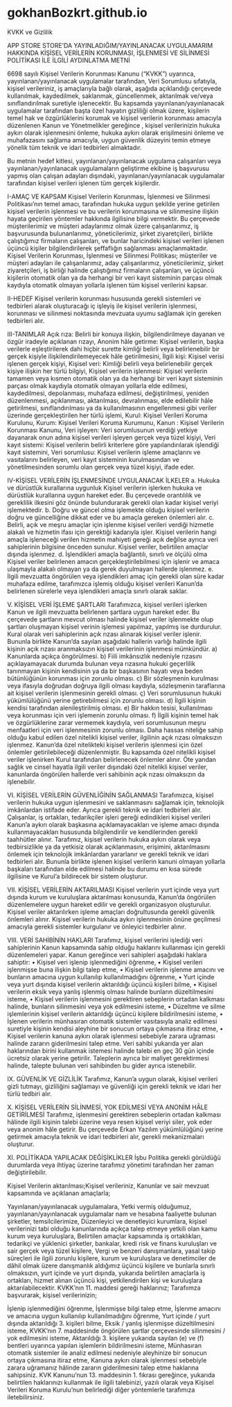 # gokhanBozkrt.github.io

KVKK ve Gizlilik


APP STORE STORE’DA YAYINLADIĞIM/YAYINLANACAK UYGULAMARIM HAKKINDA KİŞİSEL VERİLERİN KORUNMASI, İŞLENMESİ VE SİLİNMESİ POLİTİKASI İLE
İLGİLİ AYDINLATMA METNİ

6698 sayılı Kişisel Verilerin Korunması Kanunu (“KVKK”) uyarınca, yayınlanan/yayınlanacak uygulamalar tarafından, Veri Sorumlusu sıfatıyla, kişisel verileriniz, iş amaçlarıyla bağlı olarak, aşağıda açıklandığı çerçevede kullanılmak, kaydedilmek, saklanmak, güncellenmek, aktarılmak ve/veya sınıflandırılmak suretiyle işlenecektir.  Bu kapsamda yayınlanan/yayınlanacak uygulamalar tarafından başta özel hayatın gizliliği olmak üzere, kişilerin temel hak ve özgürlüklerini korumak ve kişisel verilerin korunması amacıyla düzenlenen Kanun ve Yönetmelikler gereğince , kişisel verilerinizin hukuka aykırı olarak işlenmesini önleme, hukuka aykırı olarak erişilmesini önleme ve muhafazasını sağlama amacıyla, uygun güvenlik düzeyini temin etmeye yönelik tüm teknik ve idari tedbirleri almaktadır.

Bu metnin hedef kitlesi, yayınlanan/yayınlanacak uygulama çalışanları veya yayınlanan/yayınlanacak uygulamaların geliştirme ekibine iş başvurusu yapmış olan çalışan adayları dışındaki, yayınlanan/yayınlanacak uygulamalar tarafından kişisel verileri işlenen tüm gerçek kişilerdir.


I-AMAÇ VE KAPSAM
Kişisel Verilerin Korunması, İşlenmesi ve Silinmesi Politikası’nın temel amacı, tarafından
hukuka uygun şekilde yerine getirilen kişisel verilerin işlenmesi ve bu verilerin korunmasına ve silinmesine ilişkin hayata geçirilen yöntemler hakkında ilgilisine bilgi vermektir. Bu çerçevede müşterilerimiz ve müşteri adaylarımız olmak üzere çalışanlarımız, iş başvurusunda bulunanlarımız, yöneticilerimiz, şirket ziyaretçileri, birlikte çalıştığımız firmaların çalışanları, ve bunlar haricindeki kişisel verileri işlenen üçüncü kişiler bilgilendirilerek şeffaflığın sağlanması amaçlanmaktadır.
Kişisel Verilerin Korunması, İşlenmesi ve Silinmesi Politikası; müşteriler ve müşteri adayları ile çalışanlarımız, aday çalışanlarımız, yöneticilerimiz, şirket ziyaretçileri, iş birliği halinde çalıştığımız firmaların çalışanları, ve üçüncü kişilerin otomatik olan ya da herhangi bir veri kayıt sisteminin parçası olmak kaydıyla otomatik olmayan yollarla işlenen tüm kişisel verilerini kapsar.


II-HEDEF
Kişisel verilerin korunması hususunda gerekli sistemleri ve tedbirleri alarak oluşturacağı
iç işleyiş ile kişisel verilerin işlenmesi, korunması ve silinmesi noktasında mevzuata uyumu
sağlamak için gereken tedbirleri alır.


III-TANIMLAR
Açık rıza: Belirli bir konuya ilişkin, bilgilendirilmeye dayanan ve özgür iradeyle açıklanan rızayı, Anonim hâle getirme: Kişisel verilerin, başka verilerle eşleştirilerek dahi hiçbir surette kimliği belirli veya belirlenebilir bir gerçek kişiyle ilişkilendirilemeyecek hâle getirilmesini, İlgili kişi: Kişisel verisi işlenen gerçek kişiyi, Kişisel veri: Kimliği belirli veya belirlenebilir gerçek kişiye ilişkin her türlü bilgiyi, Kişisel verilerin işlenmesi: Kişisel verilerin tamamen veya kısmen otomatik olan ya da herhangi bir veri kayıt sisteminin parçası olmak kaydıyla otomatik olmayan yollarla elde edilmesi, kaydedilmesi, depolanması, muhafaza edilmesi, değiştirilmesi, yeniden düzenlenmesi, açıklanması, aktarılması, devralınması, elde edilebilir hâle getirilmesi, sınıflandırılması ya da kullanılmasının engellenmesi gibi veriler üzerinde gerçekleştirilen her türlü işlemi,
Kurul: Kişisel Verileri Koruma Kurulunu,
Kurum: Kişisel Verileri Koruma Kurumunu,
Kanun : Kişisel Verilerin Korunması Kanunu,
Veri işleyen: Veri sorumlusunun verdiği yetkiye dayanarak onun adına kişisel verileri işleyen
gerçek veya tüzel kişiyi, Veri kayıt sistemi: Kişisel verilerin belirli kriterlere göre yapılandırılarak işlendiği kayıt sistemini,
Veri sorumlusu: Kişisel verilerin işleme amaçlarını ve vasıtalarını belirleyen, veri kayıt sisteminin kurulmasından ve yönetilmesinden sorumlu olan gerçek veya tüzel kişiyi,
ifade eder.


IV-KİŞİSEL VERİLERİN İŞLENMESİNDE UYGULANACAK İLKELER
a. Hukuka ve dürüstlük kurallarına uygunluk
Kişisel verilerin işlerken hukuka ve dürüstlük kurallarına uygun hareket eder. Bu
çerçevede orantılılık ve gereklilik ilkesini göz önünde bulundurarak gerekli olan kadar kişisel veriyi işlemektedir.
b. Doğru ve güncel olma işlemekte olduğu kişisel verilerin doğru ve güncelliğine dikkat eder ve bu amaçla gereken önlemleri alır.
c. Belirli, açık ve meşru amaçlar için işlenme
kişisel verileri verdiği hizmetle alakalı ve hizmetin ifası için gerektiği kadarıyla işler.
Kişisel verilerin hangi amaçla işleneceği verilen hizmetin mahiyeti gereği açık değilse ayrıca veri sahiplerinin bilgisine önceden sunulur. Kişisel veriler, belirtilen amaçlar dışında işlenmez.
d. İşlendikleri amaçla bağlantılı, sınırlı ve ölçülü olma
Kişisel veriler belirlenen amacın gerçekleştirilebilmesi için işlenir ve amaca ulaşmayla alakalı olmayan ya da gerek duyulmayan hallerde işlenmez.
e. İlgili mevzuatta öngörülen veya işlendikleri amaç için gerekli olan süre kadar muhafaza
edilme, tarafımızca işlemiş olduğu kişisel verileri Kanun’da belirlenen sürelerle veya işlendikleri amaçla sınırlı olarak saklar.


V. KİŞİSEL VERİ İŞLEME ŞARTLARI
Tarafımızca, kişisel verileri işlerken Kanun ve ilgili mevzuatta belirlenen şartlara uygun hareket eder.
Bu çerçevede şartların mevcut olması halinde kişisel veriler işlenmekte olup şartları oluşmayan kişisel verinin işlemesi yapılmaz, yapılmış ise durdurulur. Kural olarak veri sahiplerinin açık rızası alınarak kişisel veriler işlenir. Bununla birlikte Kanun’da sayılan aşağıdaki hallerin varlığı halinde ilgili kişinin açık rızası aranmaksızın kişisel verilerinin işlenmesi mümkündür.
a) Kanunlarda açıkça öngörülmesi.
b) Fiili imkânsızlık nedeniyle rızasını açıklayamayacak durumda bulunan veya rızasına hukuki geçerlilik tanınmayan kişinin kendisinin ya da bir başkasının hayatı veya beden bütünlüğünün korunması için zorunlu olması.
c) Bir sözleşmenin kurulması veya ifasıyla doğrudan doğruya ilgili olması kaydıyla, sözleşmenin taraflarına ait kişisel verilerin işlenmesinin gerekli olması.
ç) Veri sorumlusunun hukuki yükümlülüğünü yerine getirebilmesi için zorunlu olması.
d) İlgili kişinin kendisi tarafından alenileştirilmiş olması.
e) Bir hakkın tesisi, kullanılması veya korunması için veri işlemenin zorunlu olması.
f) İlgili kişinin temel hak ve özgürlüklerine zarar vermemek kaydıyla, veri sorumlusunun meşru menfaatleri için veri işlenmesinin zorunlu olması.
Daha hassas niteliğe sahip olduğu kabul edilen özel nitelikli kişisel veriler, ilgilinin açık rızası olmaksızın işlenmez.
Kanun’da özel nitelikteki kişisel verilerin işlenmesi için özel önlemler getirilebileceği
düzenlenmiştir. Bu kapsamda özel nitelikli kişisel veriler işlenirken Kurul tarafından belirlenecek önlemler alınır. Öte yandan sağlık ve cinsel hayatla ilgili veriler dışındaki özel nitelikli kişisel veriler, kanunlarda öngörülen hallerde veri sahibinin açık rızası olmaksızın da işlenebilir.


VI. KİŞİSEL VERİLERİN GÜVENLİĞİNİN SAĞLANMASI
Tarafımızca, kişisel verilerin hukuka uygun işlenmesini ve saklanmasını sağlamak için, teknolojik imkânlardan istifade eder. Ayrıca gerekli teknik ve idari tedbirleri alır.
Çalışanlar, iş ortakları, tedarikçiler işleri gereği edindikleri kişisel verileri Kanun’a aykırı olarak başkasına açıklamayacakları ve işleme amacı dışında kullanmayacakları hususunda bilgilendirilir ve kendilerinden gerekli taahhütler alınır.
Tarafımız, kişisel verilerin hukuka aykırı olarak veya tedbirsizlikle ya da yetkisiz olarak
açıklanmasını, erişimini, aktarılmasını önlemek için teknolojik imkânlardan yararlanır ve gerekli teknik ve idari tedbirleri alır. Bununla birlikte işlenen kişisel verilerin kanuni olmayan yollarla başkaları tarafından elde edilmesi halinde bu durumu en kısa sürede ilgilisine ve Kurul’a bildirecek bir sistem oluşturur.


VII. KİŞİSEL VERİLERİN AKTARILMASI
Kişisel verilerin yurt içinde veya yurt dışında kurum ve kuruluşlara aktarılması konusunda,
Kanun’da öngörülen düzenlemelere uygun hareket edilir ve gerekli organizasyon oluşturulur. Kişisel veriler aktarılırken işleme amaçları doğrultusunda gerekli güvenlik önlemleri alınır. Kişisel verilerin hukuka aykırı işlenmesinin önüne geçilmesi amacıyla gerekli sistemler kurgulanır ve önleyici tedbirler alınır.


VIII. VERİ SAHİBİNİN HAKLARI
Tarafımız, kişisel verilerini işlediği veri sahiplerinin Kanun kapsamında sahip olduğu haklarını kullanması için gerekli düzenlemeleri yapar. Kanun gereğince veri sahipleri aşağıdaki haklara sahiptir:
• Kişisel veri işlenip işlenmediğini öğrenme,
• Kişisel verileri işlenmişse buna ilişkin bilgi talep etme,
• Kişisel verilerin işlenme amacını ve bunların amacına uygun kullanılıp kullanılmadığını
öğrenme,
• Yurt içinde veya yurt dışında kişisel verilerin aktarıldığı üçüncü kişileri bilme,
• Kişisel verilerin eksik veya yanlış işlenmiş olması halinde bunların düzeltilmesini isteme,
• Kişisel verilerin işlenmesini gerektiren sebeplerin ortadan kalkması halinde, bunların
silinmesini veya yok edilmesini isteme,
• Düzeltme ve silme işlemlerinin kişisel verilerin aktarıldığı üçüncü kişilere bildirilmesini
isteme,
• İşlenen verilerin münhasıran otomatik sistemler vasıtasıyla analiz edilmesi suretiyle
kişinin kendisi aleyhine bir sonucun ortaya çıkmasına itiraz etme,
• Kişisel verilerin kanuna aykırı olarak işlenmesi sebebiyle zarara uğraması halinde zararın
giderilmesini talep etme.
Veri sahibi yukarıda yer alan haklarından birini kullanmak istemesi halinde talebi en geç 30 gün içinde ücretsiz olarak yerine getirilir. Taleplerin ayrıca bir maliyet gerektirmesi halinde, talepte bulunan veri sahibinden bu gider ayrıca istenebilir.

IX. GÜVENLİK VE GİZLİLİK
Tarafımız, Kanun’a uygun olarak, kişisel verileri gizli tutmayı, gizliliğini sağlamayı ve güvenliği için gerekli teknik ve idari her türlü tedbiri alır.

X. KİŞİSEL VERİLERİN SİLİNMESİ, YOK EDİLMESİ VEYA ANONİM HÂLE GETİRİLMESİ
Tarafımız, işlenmesini gerektiren sebeplerin ortadan kalkması hâlinde ilgili kişinin talebi üzerine veya resen kişisel veriyi siler, yok eder veya anonim hâle getirir. Bu çerçevede Erkan Yazılım yükümlülüğünü yerine getirmek amacıyla teknik ve idari tedbirleri alır, gerekli mekanizmaları oluşturur.


XI. POLİTİKADA YAPILACAK DEĞİŞİKLİKLER
İşbu Politika gerekli görüldüğü durumlarda veya ihtiyaç üzerine tarafımız yönetimi tarafından her zaman değiştirilebilir.

Kişisel Verilerin aktarılması;Kişisel verileriniz, Kanunlar ve sair mevzuat kapsamında ve açıklanan amaçlarla;

Yayınlanan/yayınlanacak uygulamalara,
Yetki vermiş olduğumuz, yayınlanan/yayınlanacak uygulamalar nam ve hesabına faaliyette bulunan şirketler, temsilcilerimize,
Düzenleyici ve denetleyici kurumlara, kişisel verilerinizi tabi olduğu kanunlarında açıkça talep etmeye yetkili olan kamu kurum veya kuruluşlara,
Belirtilen amaçlar kapsamında iş ortaklıkları, tedarikçi ve yüklenici şirketler, bankalar, kredi risk ve finans kuruluşları ve sair gerçek veya tüzel kişilere,
Vergi ve benzeri danışmanlara, yasal takip süreçleri ile ilgili zorunlu kişilere, kurum ve kuruluşlara ve denetimciler de dâhil olmak üzere danışmanlık aldığımız üçüncü kişilere ve bunlarla sınırlı olmaksızın, yurt içinde ve yurt dışında, yukarıda belirtilen amaçlarla iş ortakları, hizmet alınan üçüncü kişi, yetkilendirilen kişi ve kuruluşlara aktarılabilecektir.
KVKK’nın 11. maddesi gereği haklarınız; Tarafıımza başvurarak, kişisel verilerinizin;

İşlenip işlenmediğini öğrenme,
İşlenmişse bilgi talep etme,
İşlenme amacını ve amacına uygun kullanılıp kullanılmadığını öğrenme,
Yurt içinde / yurt dışında aktarıldığı 3. kişileri bilme,
Eksik / yanlış işlenmişse düzeltilmesini isteme,
KVKK’nın 7. maddesinde öngörülen şartlar çerçevesinde silinmesini / yok edilmesini isteme,
Aktarıldığı 3. kişilere yukarıda sayılan (e) ve (f) bentleri uyarınca yapılan işlemlerin bildirilmesini isteme,
Münhasıran otomatik sistemler ile analiz edilmesi nedeniyle aleyhinize bir sonucun ortaya çıkmasına itiraz etme,
Kanuna aykırı olarak işlenmesi sebebiyle zarara uğramanız hâlinde zararın giderilmesini talep etme haklarına sahipsiniz.
KVK Kanunu’nun 13. maddesinin 1. fıkrası gereğince, yukarıda belirtilen haklarınızı kullanmak ile ilgili talebinizi, yazılı olarak veya Kişisel Verileri Koruma Kurulu’nun belirlediği diğer yöntemlerle tarafımıza iletebilirsiniz.
